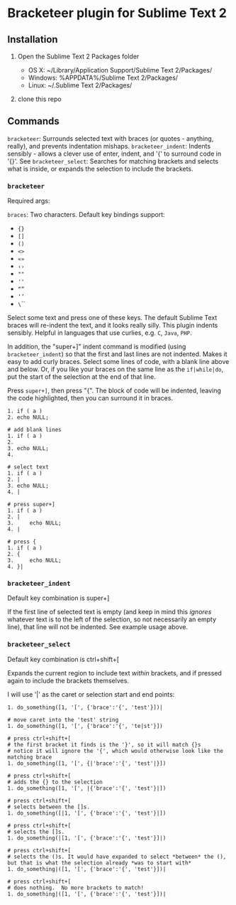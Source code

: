Bracketeer plugin for Sublime Text 2
=====================================

Installation
------------

1. Open the Sublime Text 2 Packages folder

    - OS X: ~/Library/Application Support/Sublime Text 2/Packages/
    - Windows: %APPDATA%/Sublime Text 2/Packages/
    - Linux: ~/.Sublime Text 2/Packages/

2. clone this repo

Commands
--------

`bracketeer`: Surrounds selected text with braces (or quotes - anything, really), and prevents indentation mishaps.
`bracketeer_indent`: Indents sensibly - allows a clever use of enter, indent, and '{' to surround code in '{}'.  See
`bracketeer_select`: Searches for matching brackets and selects what is inside, or expands the selection to include the brackets.


### `bracketeer`


Required args:

`braces`: Two characters.  Default key bindings support:

* `{}`
* `[]`
* `()`
* `<>`
* `«»`
* `‹›`
* `""`
* `''`
* `“”`
* `‘’`
* `\`\``

Select some text and press one of these keys.  The default Sublime Text braces will re-indent the text, and it looks really silly.  This plugin indents sensibly.  Helpful in languages that use curlies, e.g. `C`, `Java`, `PHP`.

In addition, the "super+]" indent command is modified (using `bracketeer_indent`) so that the first and last lines are not indented.  Makes it easy to add curly braces.  Select some lines of code, with a blank line above and below.  Or, if you like your braces on the same line as the `if|while|do`, put the start of the selection at the end of that line.

Press `super+]`, then press "{".  The block of code will be indented, leaving the code highlighted, then you can surround it in braces.

    1. if ( a )
    2. echo NULL;

    # add blank lines
    1. if ( a )
    2.
    3. echo NULL;
    4.

    # select text
    1. if ( a )
    2. |
    3. echo NULL;
    4. |

    # press super+]
    1. if ( a )
    2. |
    3.     echo NULL;
    4. |

    # press {
    1. if ( a )
    2. {
    3.     echo NULL;
    4. }|


### `bracketeer_indent`


Default key combination is super+]

If the first line of selected text is empty (and keep in mind this *ignores* whatever text is to the left of the selection, so not necessarily an empty line), that line will not be indented.  See example usage above.


### `bracketeer_select`


Default key combination is ctrl+shift+[

Expands the current region to include text *within* brackets, and if pressed again to include the brackets themselves.

I will use '|' as the caret or selection start and end points:

    1. do_something([1, '[', {'brace':'{', 'test'}])|

    # move caret into the 'test' string
    1. do_something([1, '[', {'brace':'{', 'te|st'}])

    # press ctrl+shift+[
    # the first bracket it finds is the '}', so it will match {}s
    # notice it will ignore the '{', which would otherwise look like the matching brace
    1. do_something([1, '[', {|'brace':'{', 'test'|}])

    # press ctrl+shift+[
    # adds the {} to the selection
    1. do_something([1, '[', |{'brace':'{', 'test'}|])

    # press ctrl+shift+[
    # selects between the []s.
    1. do_something([|1, '[', {'brace':'{', 'test'}|])

    # press ctrl+shift+[
    # selects the []s.
    1. do_something(|[1, '[', {'brace':'{', 'test'}]|)

    # press ctrl+shift+[
    # selects the ()s. It would have expanded to select *between* the (), but that is what the selection already *was to start with*
    1. do_something|([1, '[', {'brace':'{', 'test'}])|

    # press ctrl+shift+[
    # does nothing.  No more brackets to match!
    1. do_something|([1, '[', {'brace':'{', 'test'}])|
